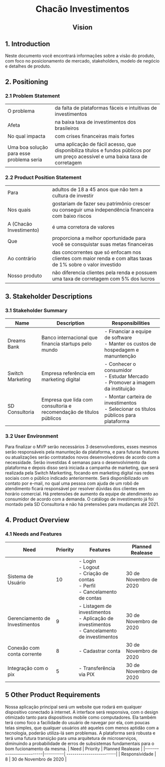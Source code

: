 <h1 align="center">Chacão Investimentos</h1>
<h2 align="center">Vision</h2>

## 1. Introduction

Neste documento você encontrará informações sobre a visão do produto, com foco no posicionamento de mercado, stakeholders, modelo de negócio e detalhes de produto.

## 2. Positioning 

### 2.1 Problem Statement
|||
|-|-|
| O problema                     | da falta de plataformas fáceis e intuitivas de investimentos|
| Afeta                          | na baixa taxa de investimentos dos brasileiros  |
| No qual impacta                | com crises financeiras mais fortes |
| Uma boa solução para esse problema seria | uma aplicação de fácil acesso, que disponibiliza títulos e fundos públicos por um preço acessível e uma baixa taxa de corretagem |

### 2.2 Product Position Statement
|||
|--------------------------------|-------------------------------------------------------------------------------------------------------------|
| Para                           | adultos de 18 a 45 anos que não tem a cultura de investir                                                   |
| Nos quais                      | gostariam de fazer seu patrimônio crescer ou conseguir uma independência financeira com baixo riscos        |
| A (Chacão Investimento)        | é uma corretora de valores                                                                            |
| Que                            | proporciona a melhor oportunidade para você se consquistar suas metas financeiras                           |
| Ao contrário                   | das concorrentes que só enfocam nos clientes com maior renda e com altas taxas de 1% sobre o valor investido |
| Nosso produto                  | não diferencia clientes pela renda e possuem uma taxa de corretagem com 5% dos lucros                        |


## 3. Stakeholder Descriptions
### 3.1 Stakeholder Summary

| Name                 | Description | Responsibilities |
|----------------------|----------------------------|------------------|
| Dreams Bank          | Banco internacional que financia startups pelo mundo       |  - Financiar a equipe de software<br> - Manter os custos de hospedagem e manuntenção  |
| Switch Marketing          | Empresa referência em marketing digital      |  - Conhecer o consumidor <br> - Estudar Mercado <br> - Promover a imagem da instituição  |
| SD Consultoria          | Empresa que lida com consultoria e recomendação de títulos públicos     |  - Montar carteira de investimentos<br> - Selecionar os títulos públicos para plataforma   |
### 3.2 User Environment

Para finalizar o MVP serão necessários 3 desenvolvedores, esses mesmos serão responsáveis pela manunteção da plataforma, e para futuras features ou atualizações serão contratados novos desenvolvedores de acordo com a necessidade. Serão investidas 4 semanas para o desenvolvimento da plataforma e depois disso será iniciada a campanha de marketing, que será realizada pela Switch Markerting, focando em marketing digital nas redes sociais com o público indicado anteriormente.
Será disponibilizado um contato por e-mail, no qual uma pessoa com ajuda de um robô de atendimento ficará responsável por resolver dúvidas dos clientes em horário comercial. Há pretensões de aumento da equipe de atendimento ao consumidor de acordo com a demanda.
O catálogo de investimento já foi montado pela SD Consultoria e não há pretensões para mudanças até 2021. 

## 4. Product Overview
### 4.1 Needs and Features

| Need                           | Priority | Features                                                                                 | Planned Realease       |
|--------------------------------|----------|------------------------------------------------------------------------------------------| -----------------------|
| Sistema de Usuário             | 10       | - Login<br> - Logout <br> - Criação de contas <br>- Perfil<br> - Cancelamento de contas<br>  | 30 de Novembro de 2020 |
| Gerenciamento de Investimentos | 9        | - Listagem de investimentos <br>- Aplicação de investimentos<br> - Cancelamento de investimentos<br> | 30 de Novembro de 2020 |
| Conexão com conta corrente     | 8        | - Cadastrar conta<br>                                                                        | 30 de Novembro de 2020 |
| Integração com o pix           | 5        | - Transferência via PIX<br>                                                                  | 30 de Novembro de 2020 |

## 5 Other Product Requirements

Nossa aplicação principal será um website que rodará em qualquer dispositivo conectado à internet. A interface será responsiva, com o design otimizado tanto para dispositivos mobile como computadores. Ela também terá como foco a facilidade do usuário de navegar por ela, com poucas telas simples, que qualquer usuários até aqueles com menos aptidão com a tecnologia, poderão utiliza-lá sem problemas. A plataforma será robusta e terá uma futura transição para uma arquitetura de microserviços, diminuindo a probabilidade de erros de subsistemas fundamentais para o bom fucionamento da mesma.
| Need                     | Priority |  Planned Realease         |
|--------------------------|----------| -------------------------|
| Responsividade           | 8        | 30 de Novembro de 2020   |
